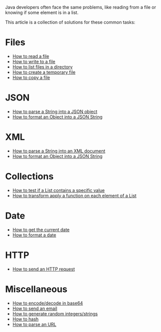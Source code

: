 Java developers often face the same problems, like reading from a file or knowing if some element is in a list.

This article is a collection of solutions for these common tasks:

# Files
- [How to read a file](https://tech.io/playgrounds/9ef6540a09b384fe23a48572cea1e0bb3192/how-to-read-a-text-file-in-java)
- [How to write to a file](https://tech.io/playgrounds/336db9f19873a47d8a11e4e9fa65fab20413/how-to-write-to-a-file-in-java)
- [How to list files in a directory](https://tech.io/playgrounds/0ce03b8240daa46cf51511ce9f34577b6413/how-to-list-files-in-a-directory-in-java)
- [How to create a temporary file](https://tech.io/playgrounds/b271d029ebe54b44c82162c37b72e3542413/how-to-create-a-temporary-file-in-java)
- [How to copy a file](/playground/how-to-copy-a-file-in-java)

# JSON
- [How to parse a String into a JSON object](/playground/how-to-parse-a-json-string-in-java)
- [How to format an Object into a JSON String](/playground/how-to-format-an-object-into-a-json-string-in-java)

# XML
- [How to parse a String into an XML document](/playground/how-to-parse-a-json-string-in-java)
- [How to format an Object into a JSON String](/playground/how-to-format-an-object-into-a-json-string-in-java)

# Collections
- [How to test if a List contains a specific value](https://tech.io/playgrounds/39c5ecf8076bb8f1c8a98f9c2bf265671513/how-to-test-if-a-list-contains-a-specific-value)
- [How to transform apply a function on each element of a List](/playground/how-to-apply-function-on-a-list-in-java)

# Date
- [How to get the current date](/playground/how-to-get-the-current-date-in-java)
- [How to format a date](/playground/how-to-get-the-current-date-in-java)

# HTTP
- [How to send an HTTP request](/playground/how-to-send-http-requests-in-java)

# Miscellaneous
- [How to encode/decode in base64](https://tech.io/playgrounds/c0e17d06e54999fc7bdec1f0a02388d28413/how-to-encodedecode-in-base64-in-java)
- [How to send an email](/playground/how-to-send-an-email-in-java)
- [How to generate random integers/strings](/playground/how-to-generate-random-in-java)
- [How to hash](/playground/how-to-hash-in-java)
- [How to parse an URL](/playground/how-to-parse-an-url-in-java)

